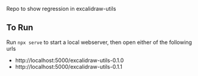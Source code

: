 Repo to show regression in excalidraw-utils

## To Run

Run `npx serve` to start a local webserver, then open either of the following urls
* http://localhost:5000/excalidraw-utils-0.1.0
* http://localhost:5000/excalidraw-utils-0.1.1
